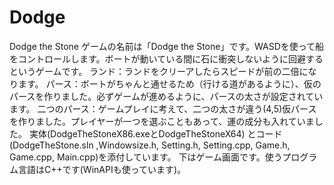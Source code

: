 # Dodge
Dodge the Stone
	ゲームの名前は「Dodge the Stone」です。WASDを使って船をコントロールします。ボートが動いている間に石に衝突しないように回避するというゲームです。
ランド：ランドをクリーアしたらスピードが前の二倍になります。
パース：ボートがちゃんと通せるため（行ける道があるように）、仮のパースを作りました。必ずゲームが進めるように、パースの太さが設定されています。
二つのパース：ゲームプレイに考えて、二つの太さが違う(4,5)仮パースを作りました。プレイヤーが一つを選ぶこともあって、運の成分も入れていました。
実体(DodgeTheStoneX86.exeとDodgeTheStoneX64)
とコード(DodgeTheStone.sln ,Windowsize.h, Setting.h, Setting.cpp, Game.h, Game.cpp, Main.cpp)を添付しています。
下はゲーム画面です。使うプログラム言語はC++です(WinAPIも使っています)。
